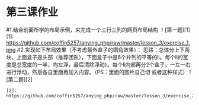 第三课作业
============================
#1.结合前面所学的布局示例，来完成一个三行三列的网页布局结构
！[第一题][1]
	[1]: https://github.com/coffin5257/anying_php/raw/master/lesson_3/exercise_1.png
#2.实现如下布局效果（不考虑最外盒子的圆角效果）：
思路：总体分上下两块，上面盒子是头部（推荐团队），下面盒子中是6个并列的平等的li。每个li的宽度是总宽度的一半，均左浮，最后清除浮动）。每个li内部再分2个盒子，一左一右进行浮动，然后各自里面再加入内容。（PS：里面的图片自己切 或者这种样式）
![第二题][2]

	[2]: https://github.com/coffin5257/anying_php/raw/master/lesson_3/exercise_2.png